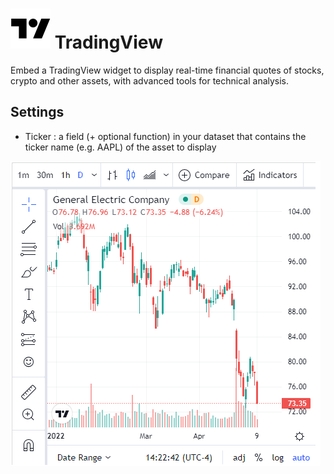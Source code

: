 # ![](icon.svg) TradingView

Embed a TradingView widget to display real-time financial quotes of stocks, crypto and other assets, with advanced tools for technical analysis.

## Settings

 - Ticker : a field (+ optional function) in your dataset that contains the ticker name (e.g. AAPL) of the asset to display

![screenshot](thumbnail.png)
